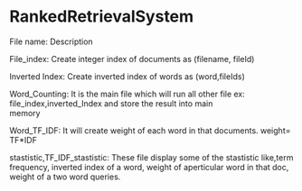 # RankedRetrievalSystem

File name:          Description

File_index:        Create integer index of documents as (filename, fileId)

Inverted Index:    Create inverted index of words as (word,fileIds)

Word_Counting:    It is the main file which will run all other file ex: file_index,inverted_Index and store the result into main            
                  memory
                  
Word_TF_IDF:      It will create weight of each word in that documents. weight= TF*IDF

stastistic,TF_IDF_stastistic:        These file display some of the stastistic like,term frequency, inverted index of a word, weight of aperticular word in that doc, weight of a two word queries.

